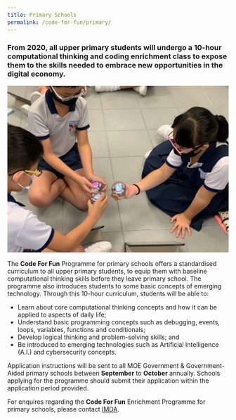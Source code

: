 ```yaml
---
title: Primary Schools
permalink: /code-for-fun/primary/
---
```

### From 2020, all upper primary students will undergo a 10-hour computational thinking and coding enrichment class to expose them to the skills needed to embrace new opportunities in the digital economy.

![](/images/cff/CFF%20Pri%20image.jpg)

The **Code For Fun** Programme for primary schools offers a standardised curriculum to all upper primary students, to equip them with baseline computational thinking skills before they leave primary school. The programme also introduces students to some basic concepts of emerging technology.
Through this 10-hour curriculum, students will be able to:

* Learn about core computational thinking concepts and how it can be applied to aspects of daily life;
* Understand basic programming concepts such as debugging, events, loops, variables, functions and conditionals;
* Develop logical thinking and problem-solving skills; and
* Be introduced to emerging technologies such as Artificial Intelligence (A.I.) and cybersecurity concepts.


 
Application instructions will be sent to all MOE Government & Government-Aided primary schools between **September** to **October** annually. Schools applying for the programme should submit their application within the application period provided.

For enquires regarding the **Code For Fun** Enrichment Programme for primary schools, please contact [IMDA](mailto:wan_nurshafiqah_jamil_from.tp@imda.gov.sg).